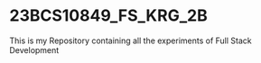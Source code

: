 # 23BCS10849_FS_KRG_2B
This is my Repository containing all the experiments of Full Stack Development

